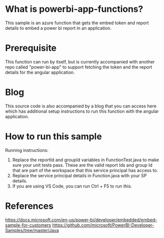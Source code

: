 # What is powerbi-app-functions?

This sample is an azure function that gets the embed token and report details to embed a power bi report in an application.

# Prerequisite

This function can run by itself, but is currently accompanied with another repo called "power-bi-app" to support fetching the token and the report details for the angular application.

# Blog 

This source code is also accompanied by a blog that you can access here which has additional setup instructions to run this function with the angular application.

# How to run this sample

Running instructions:

1. Replace the reportId and groupId variables in FunctionTest.java to make sure your unit tests pass. These are the valid report Ids and group Id that are part of the workspace that this service principal has access to.
2. Replace the service principal details in Function.java with your SP details.
3. If you are using VS Code, you can run Ctrl + F5 to run this.

# References

https://docs.microsoft.com/en-us/power-bi/developer/embedded/embed-sample-for-customers
https://github.com/microsoft/PowerBI-Developer-Samples/tree/master/Java
